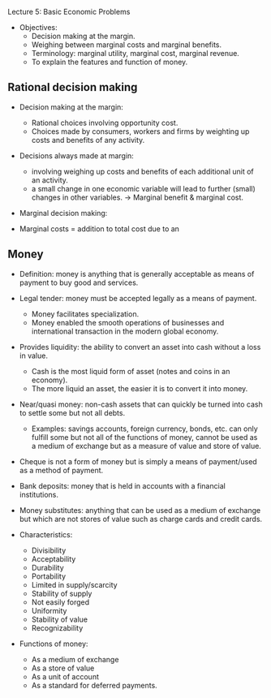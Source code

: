 Lecture 5: Basic Economic Problems

- Objectives:
	+ Decision making at the margin.
	+ Weighing between marginal costs and marginal benefits.
	+ Terminology: marginal utility, marginal cost, marginal revenue.
	+ To explain the features and function of money.

Rational decision making
------------------------
- Decision making at the margin:
	+ Rational choices involving opportunity cost.
	+ Choices made by consumers, workers and firms by weighting up costs and benefits of any activity.

- Decisions always made at margin:
	+ involving weighing up costs and benefits of each additional unit of an activity.
	+ a small change in one economic variable will lead to further (small) changes in other variables.
	-> Marginal benefit & marginal cost.

- Marginal decision making: 
- Marginal costs = addition to total cost due to an 


Money
-----
- Definition: money is anything that is generally acceptable as means of payment to buy good and services.

- Legal tender: money must be accepted legally as a means of payment.
	+ Money facilitates specialization.
	+ Money enabled the smooth operations of businesses and international transaction in the modern global economy.

- Provides liquidity: the ability to convert an asset into cash without a loss in value.
	+ Cash is the most liquid form of asset (notes and coins in an economy).
	+ The more liquid an asset, the easier it is to convert it into money.

- Near/quasi money: non-cash assets that can quickly be turned into cash to settle some but not all debts.
	+ Examples: savings accounts, foreign currency, bonds, etc. can only fulfill some but not all of the functions of money, cannot be used as a medium of exchange but as a measure of value and store of value.

- Cheque is not a form of money but is simply a means of payment/used as a method of payment.

- Bank deposits: money that is held in accounts with a financial institutions.

- Money substitutes: anything that can be used as a medium of exchange but which are not stores of value such as charge cards and credit cards.

- Characteristics:
	+ Divisibility
	+ Acceptability
	+ Durability
	+ Portability
	+ Limited in supply/scarcity
	+ Stability of supply
	+ Not easily forged
	+ Uniformity
	+ Stability of value
	+ Recognizability

- Functions of money:
	+ As a medium of exchange
	+ As a store of value
	+ As a unit of account
	+ As a standard for deferred payments.
